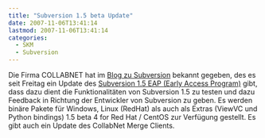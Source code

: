 ```yaml
---
title: "Subversion 1.5 beta Update"
date: 2007-11-06T13:41:14
lastmod: 2007-11-06T13:41:14
categories:
  - SKM
  - Subversion
---
```

Die Firma COLLABNET hat im <a href="http://blogs.open.collab.net/svn/2007/11/updated-binarie.html"  title="Subversion Blog">Blog zu Subversion</a> bekannt gegeben, des es seit Freitag ein Update des <a href="http://merge-tracking.open.collab.net/servlets/ProjectProcess?tab=4"  title="Subverison 1.5 EAP">Subversion 1.5 EAP (Early Access Program)</a> gibt, dass dazu dient die Funktionalitäten von Subversion 1.5 zu testen und dazu Feedback in Richtung der Entwickler von Subversion zu geben. Es werden binäre Pakete für Windows, Linux (RedHat) als auch als Extras (ViewVC und Python bindings) 1.5 beta 4 for Red Hat / CentOS zur Verfügung gestellt. Es gibt auch ein Update des CollabNet Merge Clients.
